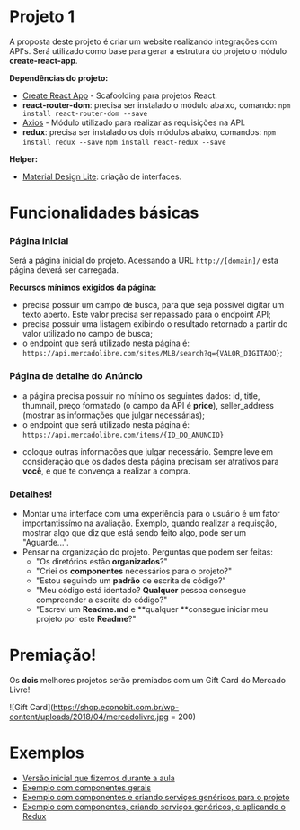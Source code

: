 # Projeto 1

A proposta deste projeto é criar um website realizando integrações com API's. Será utilizado como base para gerar a estrutura do projeto o módulo **create-react-app**.

**Dependências do projeto:**
* [Create React App](https://github.com/facebook/create-react-app) - Scafoolding para projetos React.
* **react-router-dom**: precisa ser instalado o módulo abaixo, comando:
`npm install react-router-dom --save`
* [Axios](https://github.com/axios/axios) - Módulo utilizado para realizar as requisições na API.
* **redux**: precisa ser instalado os dois módulos abaixo, comandos:
`npm install redux --save`
`npm install react-redux --save`

**Helper:**
* [Material Design Lite](https://getmdl.io): criação de interfaces.

# Funcionalidades básicas

### Página inicial

Será a página inicial do projeto. Acessando a URL `http://[domain]/` esta página deverá ser carregada.

**Recursos mínimos exigidos da página:**

- precisa possuir um campo de busca, para que seja possível digitar um texto aberto. Este valor precisa ser repassado para o endpoint API;
- precisa possuir uma listagem exibindo o resultado retornado a partir do valor utilizado no campo de busca;
- o endpoint que será utilizado nesta página é:  `https://api.mercadolibre.com/sites/MLB/search?q={VALOR_DIGITADO}`;

### Página de detalhe do Anúncio
- a página precisa possuir no mínimo os seguintes dados: id, title, thumnail, preço formatado (o campo da API é **price**), seller_address (mostrar as informações que julgar necessárias);
- o endpoint que será utilizado nesta página é: 
`https://api.mercadolibre.com/items/{ID_DO_ANUNCIO}`

* coloque outras informacões que julgar necessário. Sempre leve em consideração que os dados desta página precisam ser atrativos para **você**, e que te convença a realizar a compra.

### Detalhes!
 
  - Montar uma interface com uma experiência para o usuário é um fator importantissímo na avaliação. Exemplo, quando realizar a requisção, mostrar algo que diz que está sendo feito algo, pode ser um "Aguarde...".
  - Pensar na organização do projeto. Perguntas que podem ser feitas:
    - "Os diretórios estão **organizados**?"
    - "Criei os **componentes** necessários para o projeto?"
    - "Estou seguindo um **padrão** de escrita de código?"
    - "Meu código está identado? **Qualquer** pessoa consegue compreender a escrita do código?"
    - "Escrevi um **Readme.md** e **qualquer **consegue iniciar meu projeto por este **Readme**?"

# Premiação! 

Os **dois** melhores projetos serão premiados com um Gift Card do Mercado Livre!

![Gift Card](https://shop.econobit.com.br/wp-content/uploads/2018/04/mercadolivre.jpg = 200)

# Exemplos
* [Versão inicial que fizemos durante a aula](https://drive.google.com/open?id=1gCyOmrE4NVIDU85pUJ-6Ct5MmPLTyhnR)
* [Exemplo com componentes gerais](https://drive.google.com/open?id=133ChPIjSoDo3no0p6rAstTNHf6Yh56T9)
* [Exemplo com componentes e criando serviços genéricos para o projeto](https://drive.google.com/open?id=1bO3M0KCZOZaq2P780adwJUDoMhS2YiQE)
* [Exemplo com componentes, criando serviços genéricos, e aplicando o Redux](https://drive.google.com/open?id=1zOBwXXuJDWepYU_Uq2T2fcTcFTfphFf1)

